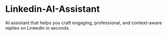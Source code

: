 # Linkedin-AI-Assistant
AI assistant that helps you craft engaging, professional, and context-aware replies on LinkedIn in seconds.
